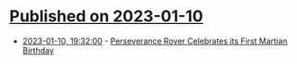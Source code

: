 # [Published on 2023-01-10](index.md)

* [2023-01-10, 19:32:00](https://soylentnews.org/article.pl?sid=23/01/09/171259&from=rss) - [Perseverance Rover Celebrates its First Martian Birthday](https://soylentnews.org/article.pl?sid=23/01/09/171259&from=rss)
